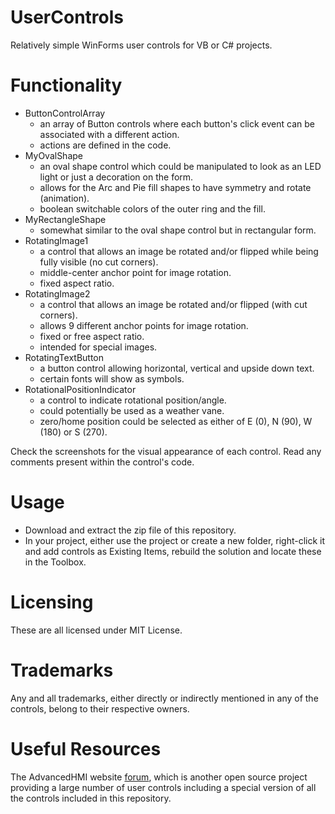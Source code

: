 # UserControls
Relatively simple WinForms user controls for VB or C# projects.

# Functionality
- ButtonControlArray
  - an array of Button controls where each button's click event can be associated with a different action.
  - actions are defined in the code.
- MyOvalShape
  - an oval shape control which could be manipulated to look as an LED light or just a decoration on the form.
  - allows for the Arc and Pie fill shapes to have symmetry and rotate (animation).
  - boolean switchable colors of the outer ring and the fill.
- MyRectangleShape
  - somewhat similar to the oval shape control but in rectangular form.
- RotatingImage1
  - a control that allows an image be rotated and/or flipped while being fully visible (no cut corners).
  - middle-center anchor point for image rotation.
  - fixed aspect ratio.
- RotatingImage2
  - a control that allows an image be rotated and/or flipped (with cut corners).
  - allows 9 different anchor points for image rotation.
  - fixed or free aspect ratio.
  - intended for special images.
- RotatingTextButton
  - a button control allowing horizontal, vertical and upside down text.
  - certain fonts will show as symbols.
- RotationalPositionIndicator
  - a control to indicate rotational position/angle.
  - could potentially be used as a weather vane.
  - zero/home position could be selected as either of E (0), N (90), W (180) or S (270).

Check the screenshots for the visual appearance of each control.
Read any comments present within the control's code.

# Usage
- Download and extract the zip file of this repository.
- In your project, either use the project or create a new folder, right-click it and add controls as Existing Items, rebuild the solution and locate these in the Toolbox.

# Licensing
These are all licensed under MIT License.

# Trademarks
Any and all trademarks, either directly or indirectly mentioned in any of the controls, belong to their respective owners.

# Useful Resources
The AdvancedHMI website [forum](https://www.advancedhmi.com/forum/), which is another open source project providing a large number of user controls including a special version of all the controls included in this repository.
